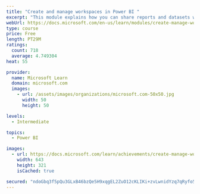 ```yaml
---
title: "Create and manage workspaces in Power BI "
excerpt: "This module explains how you can share reports and datasets with your users and how to create a deployment strategy that makes sense for you and your organization. Furthermore, you will learn about data lineage in Microsoft Power BI."
webUrl: https://docs.microsoft.com/en-us/learn/modules/create-manage-workspaces-power-bi/
type: course
price: Free
length: PT29M
ratings:
  count: 718
  average: 4.749304
heat: 55

provider:
  name: Microsoft Learn
  domain: microsoft.com
  images:
    - url: /assets/images/organizations/microsoft.com-50x50.jpg
      width: 50
      height: 50

levels:
  - Intermediate

topics:
  - Power BI

images:
  - url: https://docs.microsoft.com/learn/achievements/create-manage-workspaces-power-bi-social.png
    width: 643
    height: 321
    isCached: true

secured: "ndoGbq3f5pQu3GLxB46bzQe5H9xqgEL2ZuO12cKLIKi+zvLwnidYzq7qRyfo5w6HOBfSVR2jNrW44vKvc3ppJd8qgUayGMzZHHBs8oAVAQ3q28N1fGqLI/iYlJIBw/QaUjFUKwkyHQmlhnUdjyawnAadnbFfjtplSc8LUyAYmI07AO7qqFNZZMurHN1usGfAFwPUAdzfT4W+ceaG1AtHajFi5vlx5IhHQA4DHM755z+oaFIkHFCEP4fSbwTmDXwyiFQnIkNlnRUiqXd2OMuKhF0Ga2382pqS6DCcauw+5SoaSRKkebTrla1HOdnViyoVA/+wIPq59AIzHw348/rPJw0rVkwnIVZSfUVsouUSjJIwy4WR9FFAqQJdrLMZYZkI+qPBJzkPOJ3Fuw9uc6bZMRBXFeG6jd55jqO2Go72GRs=;0ZWud4HgsvSGY/e2g9I+gA=="
---
```


